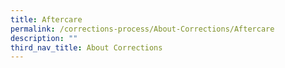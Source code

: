 ```yaml
---
title: Aftercare
permalink: /corrections-process/About-Corrections/Aftercare
description: ""
third_nav_title: About Corrections
---
```

